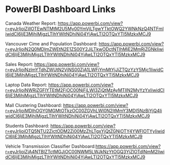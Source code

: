 # PowerBI Dashboard Links
Canada Weather Report: https://app.powerbi.com/view?r=eyJrIjoiZjllOTEwNTMtM2U5My00YmVjLTgwYTktOWQ2YWNkNzQ4NTFmIiwidCI6IjE3MjhiMjgzLTlhYWItNDhiNi04YjAwLTI2OTQxYTI5MzkxMCJ9

Vancouver Cime and Population Dashboard: https://app.powerbi.com/view?r=eyJrIjoiN2Q0MDlmZWEtN2E1ZS00Y2JiLTkwODctNTlhMjE2MmRiZGNkIiwidCI6IjE3MjhiMjgzLTlhYWItNDhiNi04YjAwLTI2OTQxYTI5MzkxMCJ9

Sales Report: https://app.powerbi.com/view?r=eyJrIjoiNzlmYTdhZWUtN2VjNS00ZjA1LWFiYmMtYjJiZTQzYzY5Mjc1IiwidCI6IjE3MjhiMjgzLTlhYWItNDhiNi04YjAwLTI2OTQxYTI5MzkxMCJ9

Laptop Data Report: https://app.powerbi.com/view?r=eyJrIjoiNWRiZGFlYTEtM2FjOC00NjFiLWI3ZjQtMzAyMTllN2MyYzYxIiwidCI6IjE3MjhiMjgzLTlhYWItNDhiNi04YjAwLTI2OTQxYTI5MzkxMCJ9

Mall Clustering Dashboard: https://app.powerbi.com/view?r=eyJrIjoiMDlhOGY0MGMtOTkzOC00ZGVhLWI0N2ItMmY3MDI5NzBiYjQ4IiwidCI6IjE3MjhiMjgzLTlhYWItNDhiNi04YjAwLTI2OTQxYTI5MzkxMCJ9

Students Dashboard: https://app.powerbi.com/view?r=eyJrIjoiOTQ5NTU2ZjctODM2Zi00MzZhLTgxYjQtZGNjOTY4YWFlOTYyIiwidCI6IjE3MjhiMjgzLTlhYWItNDhiNi04YjAwLTI2OTQxYTI5MzkxMCJ9

Vehicle Transmission Classifier Dashboard:https://app.powerbi.com/view?r=eyJrIjoiZjA4NTBlZTctMGJiOC00NWM5LWJkNzYtOGQ3YjZlOTdlNmM2IiwidCI6IjE3MjhiMjgzLTlhYWItNDhiNi04YjAwLTI2OTQxYTI5MzkxMCJ9
